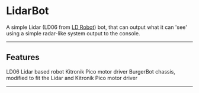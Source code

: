 # LidarBot

A simple Lidar (LD06 from [LD Robot](https://www.ldrobot.com/)) bot, that can output what it can 'see' using a simple radar-like system output to the console.

---

## Features

LD06 Lidar based robot
Kitronik Pico motor driver
BurgerBot chassis, modified to fit the Lidar and Kitronik Pico motor driver

---
